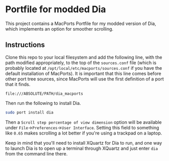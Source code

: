 Portfile for modded Dia
=======================

This project contains a MacPorts Portfile for my modded version of Dia, which implements an option
for smoother scrolling.

Instructions
------------

Clone this repo to your local filesystem and add the following line, with the path modified
appropriately, to the top of the `sources.conf` file (which is probably located at
`/opt/local/etc/macports/sources.conf` if you have the default installation of MacPorts).  It is
important that this line comes before other port tree sources, since MacPorts will use the first
definition of a port that it finds. 

```
file:///ABSOLUTE/PATH/dia_macports
```

Then run the following to install Dia.

```bash
sudo port install dia
```

Then a `Scroll step percentage of view dimension` option will be available under
`File`->`Preferences`->`User Interface`.  Setting this field to something like `0.65` makes
scrolling a lot better if you're using a trackpad on a laptop.

Keep in mind that you'll need to install XQuartz for Dia to run, and one way to launch Dia is to
open up a terminal through XQuartz and just enter `dia` from the command line there.
